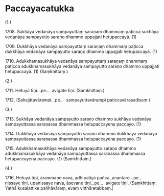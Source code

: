 

# Paccayacatukka






(1.)

1708\. Sukhāya vedanāya sampayuttaṃ saraṇaṃ dhammaṃ paṭicca sukhāya vedanāya sampayutto saraṇo dhammo uppajjati hetupaccayā. (1)

1709\. Dukkhāya vedanāya sampayuttaṃ saraṇaṃ dhammaṃ paṭicca dukkhāya vedanāya sampayutto saraṇo dhammo uppajjati hetupaccayā. (1)

1710\. Adukkhamasukhāya vedanāya sampayuttaṃ saraṇaṃ dhammaṃ paṭicca adukkhamasukhāya vedanāya sampayutto saraṇo dhammo uppajjati hetupaccayā. (1) (Saṃkhittaṃ.)

(2.)

1711\. Hetuyā tīṇi…pe…  avigate tīṇi. (Saṃkhittaṃ.)

1712\. (Sahajātavārampi…pe…  sampayuttavārampi paṭiccavārasadisaṃ.)

(3.)

1713\. Sukhāya vedanāya sampayutto saraṇo dhammo sukhāya vedanāya sampayuttassa saraṇassa dhammassa hetupaccayena paccayo. (1)

1714\. Dukkhāya vedanāya sampayutto saraṇo dhammo dukkhāya vedanāya sampayuttassa saraṇassa dhammassa hetupaccayena paccayo. (1)

1715\. Adukkhamasukhāya vedanāya sampayutto saraṇo dhammo adukkhamasukhāya vedanāya sampayuttassa saraṇassa dhammassa hetupaccayena paccayo. (1) (Saṃkhittaṃ.)

(4.)

1716\. Hetuyā tīṇi, ārammaṇe nava, adhipatiyā pañca, anantare…pe…  nissaye tīṇi, upanissaye nava, āsevane tīṇi…pe…  avigate tīṇi. (Saṃkhittaṃ. Yathā kusalattike pañhāvāraṃ, evaṃ vitthāretabbaṃ.)



